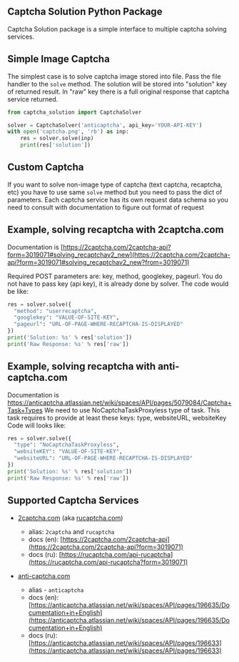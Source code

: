 ## Captcha Solution Python Package

Captcha Solution package is a simple interface to multiple captcha solving services.

## Simple Image Captcha

The simplest case is to solve captcha image stored into file.
Pass the file handler to the `solve` method. The solution will
be stored into "solution" key of returned result. In "raw" key
there is a full original response that captcha service returned.

```python
from captcha_solution import CaptchaSolver

solver = CaptchaSolver('anticaptcha', api_key='YOUR-API-KEY')
with open('captcha.png', 'rb') as inp:
    res = solver.solve(inp)
    print(res['solution'])
```

## Custom Captcha

If you want to solve non-image type of captcha (text captcha, recaptcha, etc) you have to
use same `solve` method but you need to pass the dict of parameters. Each captcha service has its own
request data schema so you need to consult with documentation to figure out format of request

## Example, solving recaptcha with 2captcha.com

Documentation is [https://2captcha.com/2captcha-api?form=3019071#solving_recaptchav2_new](https://2captcha.com/2captcha-api?form=3019071#solving_recaptchav2_new?from=3019071)

Required POST parameters are: key, method, googlekey, pageurl.
You do not have to pass key (api key), it is already done by solver. The code would be like:

```python
res = solver.solve({
  "method": "userrecaptcha",
  "googlekey": "VALUE-OF-SITE-KEY",
  "pageurl": "URL-OF-PAGE-WHERE-RECAPTCHA-IS-DISPLAYED"
})
print('Solution: %s' % res['solution'])
print('Raw Response: %s' % res['raw'])
```

## Example, solving recaptcha with anti-captcha.com

Documentation is https://anticaptcha.atlassian.net/wiki/spaces/API/pages/5079084/Captcha+Task+Types
We need to use NoCaptchaTaskProxyless type of task.
This task requires to provide at least these keys: type, websiteURL, websiteKey
Code will looks like:
```python
res = solver.solve({
  "type": "NoCaptchaTaskProxyless",
  "websiteKEY": "VALUE-OF-SITE-KEY",
  "websiteURL": "URL-OF-PAGE-WHERE-RECAPTCHA-IS-DISPLAYED"
})
print('Solution: %s' % res['solution'])
print('Raw Response: %s' % res['raw'])
```

## Supported Captcha Services

* [2captcha.com](https://2captcha.com?from=3019071) (aka [rucaptcha.com](https://rucaptcha.com?from=3019071))
    * alias: `2captcha` and `rucaptcha`
    * docs (en): [https://2captcha.com/2captcha-api](https://2captcha.com/2captcha-api?form=3019071)
    * docs (ru): [https://rucaptcha.com/api-rucaptcha](https://rucaptcha.com/api-rucaptcha?form=3019071)

* [anti-captcha.com](http://getcaptchasolution.com/ijykrofoxz)
    * alias - `anticaptcha`
    * docs (en): [https://anticaptcha.atlassian.net/wiki/spaces/API/pages/196635/Documentation+in+English](https://anticaptcha.atlassian.net/wiki/spaces/API/pages/196635/Documentation+in+English)
    * docs (ru): [https://anticaptcha.atlassian.net/wiki/spaces/API/pages/196633](https://anticaptcha.atlassian.net/wiki/spaces/API/pages/196633)
